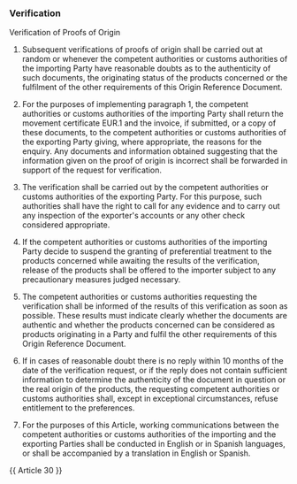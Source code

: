 ### Verification

Verification of Proofs of Origin

1. Subsequent verifications of proofs of origin shall be carried out at random or whenever the competent authorities or customs authorities of the importing Party have reasonable doubts as to the authenticity of such documents, the originating status of the products concerned or the fulfilment of the other requirements of this Origin Reference Document.
 
2. For the purposes of implementing paragraph 1, the competent authorities or customs authorities of the importing Party shall return the movement certificate EUR.1 and the invoice, if submitted, or a copy of these documents, to the competent authorities or customs authorities of the exporting Party giving, where appropriate, the reasons for the enquiry. Any documents and information obtained suggesting that the information given on the proof of origin is incorrect shall be forwarded in support of the request for verification. 

3. The verification shall be carried out by the competent authorities or customs authorities of the exporting Party. For this purpose, such authorities shall have the right to call for any evidence and to carry out any inspection of the exporter's accounts or any other check considered appropriate. 

4.  If the competent authorities or customs authorities of the importing Party decide to suspend the granting of preferential treatment to the products concerned while awaiting the results of the verification, release of the products shall be offered to the importer subject to any precautionary measures judged necessary. 

5. The competent authorities or customs authorities requesting the verification shall be informed of the results of this verification as soon as possible. These results must indicate clearly whether the documents are authentic and whether the products concerned can be considered as products originating in a Party and fulfil the other requirements of this Origin Reference Document. 

6. If in cases of reasonable doubt there is no reply within 10 months of the date of the verification request, or if the reply does not contain sufficient information to determine the authenticity of the document in question or the real origin of the products, the requesting competent authorities or customs authorities shall, except in exceptional circumstances, refuse entitlement to the preferences. 

7.  For the purposes of this Article, working communications between the competent authorities or customs authorities of the importing and the exporting Parties shall be conducted in English or in Spanish languages, or shall be accompanied by a translation in English or Spanish. 

{{ Article 30 }}